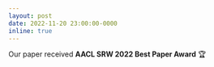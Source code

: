 ```yaml
---
layout: post
date: 2022-11-20 23:00:00-0000
inline: true
---
```


Our paper received **AACL SRW 2022 Best Paper Award** :trophy:

